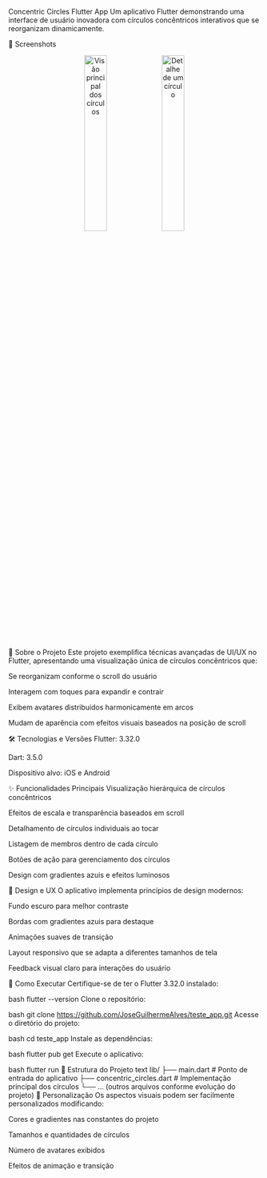 Concentric Circles Flutter App
Um aplicativo Flutter demonstrando uma interface de usuário inovadora com círculos concêntricos interativos que se reorganizam dinamicamente.

📸 Screenshots
<div align="center"> <img src="screenshots/main_view.jpeg" width="30%" alt="Visão principal dos círculos"> <img src="screenshots/detail_view.jpeg" width="30%" alt="Detalhe de um círculo"> </div>

📱 Sobre o Projeto
Este projeto exemplifica técnicas avançadas de UI/UX no Flutter, apresentando uma visualização única de círculos concêntricos que:

Se reorganizam conforme o scroll do usuário

Interagem com toques para expandir e contrair

Exibem avatares distribuídos harmonicamente em arcos

Mudam de aparência com efeitos visuais baseados na posição de scroll

🛠️ Tecnologias e Versões
Flutter: 3.32.0

Dart: 3.5.0

Dispositivo alvo: iOS e Android

✨ Funcionalidades Principais
Visualização hierárquica de círculos concêntricos

Efeitos de escala e transparência baseados em scroll

Detalhamento de círculos individuais ao tocar

Listagem de membros dentro de cada círculo

Botões de ação para gerenciamento dos círculos

Design com gradientes azuis e efeitos luminosos

🎨 Design e UX
O aplicativo implementa princípios de design modernos:

Fundo escuro para melhor contraste

Bordas com gradientes azuis para destaque

Animações suaves de transição

Layout responsivo que se adapta a diferentes tamanhos de tela

Feedback visual claro para interações do usuário

🚀 Como Executar
Certifique-se de ter o Flutter 3.32.0 instalado:

bash
flutter --version
Clone o repositório:

bash
git clone https://github.com/JoseGuilhermeAlves/teste_app.git
Acesse o diretório do projeto:

bash
cd teste_app
Instale as dependências:

bash
flutter pub get
Execute o aplicativo:

bash
flutter run
📁 Estrutura do Projeto
text
lib/
├── main.dart                 # Ponto de entrada do aplicativo
├── concentric_circles.dart   # Implementação principal dos círculos
└── ... (outros arquivos conforme evolução do projeto)
🔧 Personalização
Os aspectos visuais podem ser facilmente personalizados modificando:

Cores e gradientes nas constantes do projeto

Tamanhos e quantidades de círculos

Número de avatares exibidos

Efeitos de animação e transição
